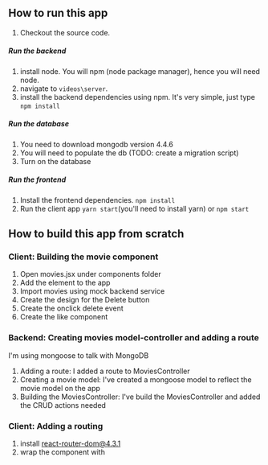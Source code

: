 ## How to run this app

1. Checkout the source code.

##### Run the backend

1. install node. You will npm (node package manager), hence you will need node.
1. navigate to ```videos\server```.
2. install the backend dependencies using npm. It's very simple, just type ```npm install```

##### Run the database

1. You need to download mongodb version 4.4.6
2. You will need to populate the db (TODO: create a migration script)
3. Turn on the database

##### Run the frontend

1. Install the frontend dependencies. ```npm install```
2. Run the client app ```yarn start```(you'll need to install yarn) or ```npm start``` 

## How to build this app from scratch

### Client: Building the movie component

1. Open movies.jsx under components folder
2. Add the <Movies /> element to the app
3. Import movies using mock backend service
4. Create the design for the Delete button
5. Create the onclick delete event
6. Create the like component

### Backend: Creating movies model-controller and adding a route

I'm using mongoose to talk with MongoDB

1. Adding a route: I added a route to MoviesController
2. Creating a movie model: I've created a mongoose model to reflect the movie model on the app
3. Building the MoviesController: I've build the MoviesController and added the CRUD actions needed

### Client: Adding a routing 

1. install react-router-dom@4.3.1
2. wrap the <App /> component with <BrowserRouter />